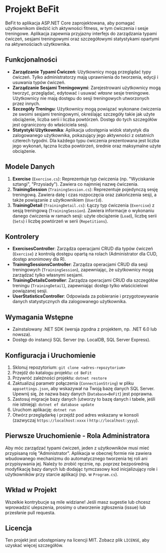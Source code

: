 # Projekt BeFit

BeFit to aplikacja ASP.NET Core zaprojektowana, aby pomagać użytkownikom śledzić ich aktywności fitness, w tym ćwiczenia i sesje treningowe. Aplikacja zapewnia przyjazny interfejs do zarządzania typami ćwiczeń, sesjami treningowymi oraz szczegółowymi statystykami opartymi na aktywnościach użytkownika.

## Funkcjonalności

-   **Zarządzanie Typami Ćwiczeń**: Użytkownicy mogą przeglądać typy ćwiczeń. Tylko administratorzy mają uprawnienia do tworzenia, edycji i usuwania typów ćwiczeń.
-   **Zarządzanie Sesjami Treningowymi**: Zarejestrowani użytkownicy mogą tworzyć, przeglądać, edytować i usuwać *własne* sesje treningowe. Użytkownicy nie mają dostępu do sesji treningowych utworzonych przez innych.
-   **Szczegóły Treningu**: Użytkownicy mogą powiązać wykonane ćwiczenia ze swoimi sesjami treningowymi, określając szczegóły takie jak użyte obciążenie, liczba serii i liczba powtórzeń. Dostęp do tych szczegółów jest ograniczony do właściciela sesji.
-   **Statystyki Użytkownika**: Aplikacja udostępnia widok statystyk dla zalogowanego użytkownika, pokazujący jego aktywności z ostatnich czterech tygodni. Dla każdego typu ćwiczenia prezentowana jest liczba jego wykonań, łączna liczba powtórzeń, średnie oraz maksymalne użyte obciążenie.

## Modele Danych

1.  **Exercise** (`Exercise.cs`): Reprezentuje typ ćwiczenia (np. "Wyciskanie sztangi", "Przysiady"). Zawiera co najmniej nazwę ćwiczenia.
2.  **TrainingSession** (`TrainingSession.cs`): Reprezentuje pojedynczą sesję treningową. Zawiera datę i czas rozpoczęcia oraz zakończenia sesji, a także powiązanie z użytkownikiem (`UserId`).
3.  **TrainingDetail** (`TrainingDetail.cs`): Łączy typ ćwiczenia (`Exercise`) z sesją treningową (`TrainingSession`). Zawiera informacje o wykonaniu danego ćwiczenia w ramach sesji: użyte obciążenie (`Load`), liczbę serii (`Sets`) i liczbę powtórzeń w serii (`Repetitions`).

## Kontrolery

-   **ExercisesController**: Zarządza operacjami CRUD dla typów ćwiczeń (`Exercise`) z kontrolą dostępu opartą na rolach (Administrator dla CUD, dostęp anonimowy dla R).
-   **TrainingSessionsController**: Zarządza operacjami CRUD dla sesji treningowych (`TrainingSession`), zapewniając, że użytkownicy mogą zarządzać tylko własnymi sesjami.
-   **TrainingDetailsController**: Zarządza operacjami CRUD dla szczegółów treningu (`TrainingDetail`), zapewniając dostęp tylko właścicielowi powiązanej sesji.
-   **UserStatisticsController**: Odpowiada za pobieranie i przygotowywanie danych statystycznych dla zalogowanego użytkownika.

## Wymagania Wstępne

-   Zainstalowany .NET SDK (wersja zgodna z projektem, np. .NET 6.0 lub nowsza).
-   Dostęp do instancji SQL Server (np. LocalDB, SQL Server Express).

## Konfiguracja i Uruchomienie

1.  Sklonuj repozytorium: `git clone <adres-repozytorium>`
2.  Przejdź do katalogu projektu: `cd BeFit`
3.  Przywróć zależności projektu: `dotnet restore`
4.  Zaktualizuj parametr połączenia (`ConnectionString`) w pliku `appsettings.json`, aby wskazywał na Twoją bazę danych SQL Server. Upewnij się, że nazwa bazy danych (`Database=BeFit`) jest poprawna.
5.  Zastosuj migracje bazy danych (utworzy to bazę danych i tabele, jeśli nie istnieją): `dotnet ef database update`
6.  Uruchom aplikację: `dotnet run`
7.  Otwórz przeglądarkę i przejdź pod adres wskazany w konsoli (zazwyczaj `https://localhost:xxxx` i `http://localhost:yyyy`).

## Pierwsze Uruchomienie - Rola Administratora

Aby móc zarządzać typami ćwiczeń, jeden z użytkowników musi mieć przypisaną rolę "Administrator". Aplikacja w obecnej formie nie zawiera wbudowanego mechanizmu do automatycznego tworzenia tej roli ani przypisywania jej. Należy to zrobić ręcznie, np. poprzez bezpośrednią modyfikację bazy danych lub dodając tymczasowy kod inicjalizujący role i użytkowników przy starcie aplikacji (np. w `Program.cs`).

## Wkład w Projekt

Wszelkie kontrybucje są mile widziane! Jeśli masz sugestie lub chcesz wprowadzić ulepszenia, prosimy o utworzenie zgłoszenia (issue) lub przesłanie pull requesta.

## Licencja

Ten projekt jest udostępniany na licencji MIT. Zobacz plik `LICENSE`, aby uzyskać więcej szczegółów.
